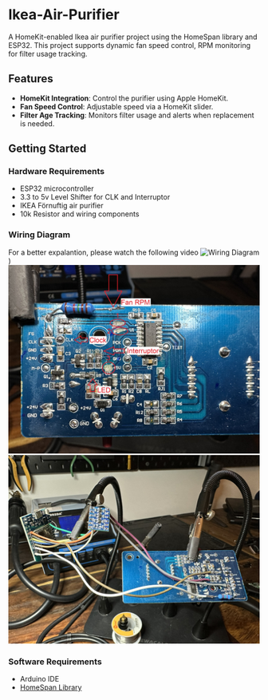 # Ikea-Air-Purifier
A HomeKit-enabled Ikea air purifier project using the HomeSpan library and ESP32. This project supports dynamic fan speed control, RPM monitoring for filter usage tracking.

## Features
- **HomeKit Integration**: Control the purifier using Apple HomeKit.
- **Fan Speed Control**: Adjustable speed via a HomeKit slider.
- **Filter Age Tracking**: Monitors filter usage and alerts when replacement is needed.

## Getting Started

### Hardware Requirements
- ESP32 microcontroller
- 3.3 to 5v Level Shifter for CLK and Interruptor
- IKEA Förnuftig air purifier
- 10k Resistor and wiring components

### Wiring Diagram
For a better expalantion, please watch the following video
![Wiring Diagram](https://youtu.be/WB4xxhgggHQ?si=lsbKNFLI6UfYugmX))
![Wiring Diagram](Pictures/IMG_9646.JPEG)
![Wiring Diagram](Pictures/IMG_9648.JPEG)
### Software Requirements
- Arduino IDE
- [HomeSpan Library](https://github.com/HomeSpan/HomeSpan)
